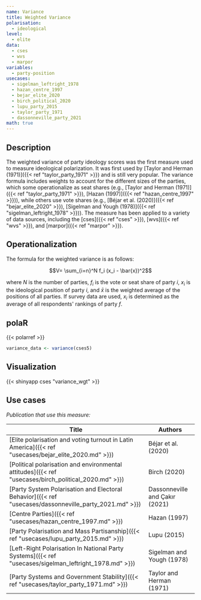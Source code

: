 ```yaml
---
name: Variance
title: Weighted Variance
polarisation:
  - ideological
level:
  - elite
data:
  - cses
  - wvs
  - marpor
variables:
  - party-position
usecases:
  - sigelman_leftright_1978
  - hazan_centre_1997
  - bejar_elite_2020
  - birch_political_2020
  - lupu_party_2015
  - taylor_party_1971
  - dassonneville_party_2021
math: true
---
```

## Description
The weighted variance of party ideology scores was the first measure used to measure ideological polarization. It was first used by [Taylor and Herman (1971)]({{< ref "taylor_party_1971" >}}) and is still very popular. The variance formula includes weights to account for the different sizes of the parties, which some operationalize as seat shares (e.g., [Taylor and Herman (1971)]({{< ref "taylor_party_1971" >}}), [Hazan (1997)]({{< ref "hazan_centre_1997" >}})), while others use vote shares (e.g., [Béjar et al. (2020)]({{< ref "bejar_elite_2020" >}}), [Sigelman and Yough (1978)]({{< ref "sigelman_leftright_1978" >}})). The measure has been applied to a variety of data sources, including the [cses]({{< ref "cses" >}}), [wvs]({{< ref "wvs" >}}), and [marpor]({{< ref "marpor" >}}).

## Operationalization
The formula for the weighted variance is as follows:

$$V= \sum_{i=n}^N f_i (x_i - \bar{x})^2$$

where $N$ is the number of parties, $f_i$ is the vote or seat share of party $i$, $x_i$ is the ideological position of party $i$, and $\bar{x}$ is the weighted average of the positions of all parties. If survey data are used, $x_i$ is determined as the average of all respondents' rankings of party $f$.

## polaR
{{< polarref >}}
```r
variance_data <- variance(cses5)
```

## Visualization
{{< shinyapp cses "variance_wgt" >}}

## Use cases
_Publication that use this measure:_

| Title                                                                                      | Authors                        |
| ------------------------------------------------------------------------------------------ | ------------------------------ |
| [Elite polarisation and voting turnout in Latin America]({{< ref "usecases/bejar_elite_2020.md" >}})   | Béjar et al. (2020)            |
| [Political polarisation and environmental attitudes]({{< ref "usecases/birch_political_2020.md" >}})   | Birch (2020)                   |
| [Party System Polarisation and Electoral Behavior]({{< ref "usecases/dassonneville_party_2021.md" >}}) | Dassonneville and Çakır (2021) |
| [Centre Parties]({{< ref "usecases/hazan_centre_1997.md" >}})                                          | Hazan (1997)                   |
| [Party Polarisation and Mass Partisanship]({{< ref "usecases/lupu_party_2015.md" >}})                  | Lupu (2015)                    |
| [Left-Right Polarisation In National Party Systems]({{< ref "usecases/sigelman_leftright_1978.md" >}}) | Sigelman and Yough (1978)      |
| [Party Systems and Government Stability]({{< ref "usecases/taylor_party_1971.md" >}})                  | Taylor and Herman (1971)       |

